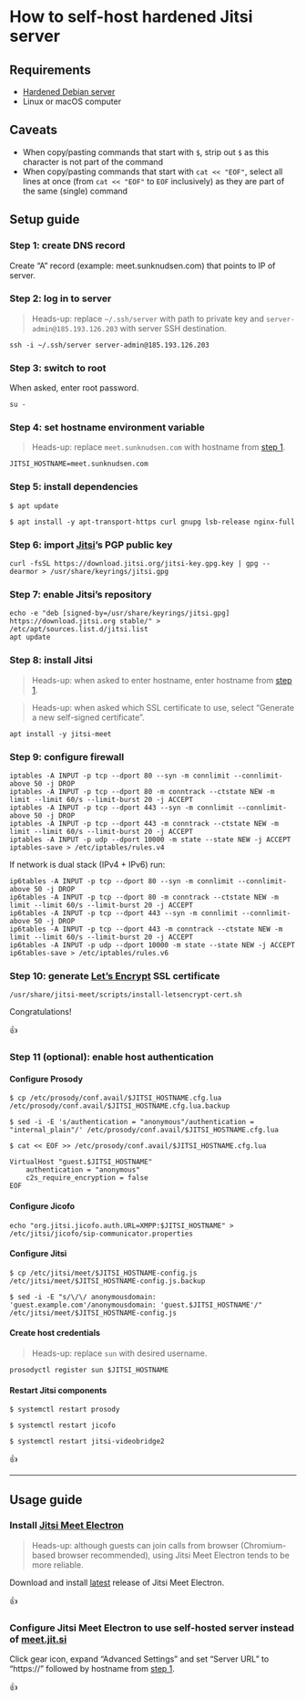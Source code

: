 <!--
Title: How to self-host hardened Jitsi server
Description: Learn how to self-host hardened Borg server.
Author: Sun Knudsen <https://github.com/sunknudsen>
Contributors: Sun Knudsen <https://github.com/sunknudsen>
Reviewers:
Publication date: 2021-11-27T12:40:50.540Z
Listed: true
Pinned:
-->

# How to self-host hardened Jitsi server

## Requirements

- [Hardened Debian server](../how-to-configure-hardened-debian-server)
- Linux or macOS computer

## Caveats

- When copy/pasting commands that start with `$`, strip out `$` as this character is not part of the command
- When copy/pasting commands that start with `cat << "EOF"`, select all lines at once (from `cat << "EOF"` to `EOF` inclusively) as they are part of the same (single) command

## Setup guide

### Step 1: create DNS record

Create “A” record (example: meet.sunknudsen.com) that points to IP of server.

### Step 2: log in to server

> Heads-up: replace `~/.ssh/server` with path to private key and `server-admin@185.193.126.203` with server SSH destination.

```shell
ssh -i ~/.ssh/server server-admin@185.193.126.203
```

### Step 3: switch to root

When asked, enter root password.

```shell
su -
```

### Step 4: set hostname environment variable

> Heads-up: replace `meet.sunknudsen.com` with hostname from [step 1](#step-1-create-dns-record).

```shell
JITSI_HOSTNAME=meet.sunknudsen.com
```

### Step 5: install dependencies

```console
$ apt update

$ apt install -y apt-transport-https curl gnupg lsb-release nginx-full
```

### Step 6: import [Jitsi](https://jitsi.org/)’s PGP public key

```shell
curl -fsSL https://download.jitsi.org/jitsi-key.gpg.key | gpg --dearmor > /usr/share/keyrings/jitsi.gpg
```

### Step 7: enable Jitsi’s repository

```shell
echo -e "deb [signed-by=/usr/share/keyrings/jitsi.gpg] https://download.jitsi.org stable/" > /etc/apt/sources.list.d/jitsi.list
apt update
```

### Step 8: install Jitsi

> Heads-up: when asked to enter hostname, enter hostname from [step 1](#step-1-create-dns-record).

> Heads-up: when asked which SSL certificate to use, select “Generate a new self-signed certificate”.

```shell
apt install -y jitsi-meet
```

### Step 9: configure firewall

```shell
iptables -A INPUT -p tcp --dport 80 --syn -m connlimit --connlimit-above 50 -j DROP
iptables -A INPUT -p tcp --dport 80 -m conntrack --ctstate NEW -m limit --limit 60/s --limit-burst 20 -j ACCEPT
iptables -A INPUT -p tcp --dport 443 --syn -m connlimit --connlimit-above 50 -j DROP
iptables -A INPUT -p tcp --dport 443 -m conntrack --ctstate NEW -m limit --limit 60/s --limit-burst 20 -j ACCEPT
iptables -A INPUT -p udp --dport 10000 -m state --state NEW -j ACCEPT
iptables-save > /etc/iptables/rules.v4
```

If network is dual stack (IPv4 + IPv6) run:

```shell
ip6tables -A INPUT -p tcp --dport 80 --syn -m connlimit --connlimit-above 50 -j DROP
ip6tables -A INPUT -p tcp --dport 80 -m conntrack --ctstate NEW -m limit --limit 60/s --limit-burst 20 -j ACCEPT
ip6tables -A INPUT -p tcp --dport 443 --syn -m connlimit --connlimit-above 50 -j DROP
ip6tables -A INPUT -p tcp --dport 443 -m conntrack --ctstate NEW -m limit --limit 60/s --limit-burst 20 -j ACCEPT
ip6tables -A INPUT -p udp --dport 10000 -m state --state NEW -j ACCEPT
ip6tables-save > /etc/iptables/rules.v6
```

### Step 10: generate [Let’s Encrypt](https://letsencrypt.org/) SSL certificate

```shell
/usr/share/jitsi-meet/scripts/install-letsencrypt-cert.sh
```

Congratulations!

👍

### Step 11 (optional): enable host authentication

#### Configure Prosody

```console
$ cp /etc/prosody/conf.avail/$JITSI_HOSTNAME.cfg.lua /etc/prosody/conf.avail/$JITSI_HOSTNAME.cfg.lua.backup

$ sed -i -E 's/authentication = "anonymous"/authentication = "internal_plain"/' /etc/prosody/conf.avail/$JITSI_HOSTNAME.cfg.lua

$ cat << EOF >> /etc/prosody/conf.avail/$JITSI_HOSTNAME.cfg.lua

VirtualHost "guest.$JITSI_HOSTNAME"
    authentication = "anonymous"
    c2s_require_encryption = false
EOF
```

#### Configure Jicofo

```shell
echo "org.jitsi.jicofo.auth.URL=XMPP:$JITSI_HOSTNAME" > /etc/jitsi/jicofo/sip-communicator.properties
```

#### Configure Jitsi

```console
$ cp /etc/jitsi/meet/$JITSI_HOSTNAME-config.js /etc/jitsi/meet/$JITSI_HOSTNAME-config.js.backup

$ sed -i -E "s/\/\/ anonymousdomain: 'guest.example.com'/anonymousdomain: 'guest.$JITSI_HOSTNAME'/" /etc/jitsi/meet/$JITSI_HOSTNAME-config.js
```

#### Create host credentials

> Heads-up: replace `sun` with desired username.

```shell
prosodyctl register sun $JITSI_HOSTNAME
```

#### Restart Jitsi components

```console
$ systemctl restart prosody

$ systemctl restart jicofo

$ systemctl restart jitsi-videobridge2
```

👍

---

## Usage guide

### Install [Jitsi Meet Electron](https://github.com/jitsi/jitsi-meet-electron)

> Heads-up: although guests can join calls from browser (Chromium-based browser recommended), using Jitsi Meet Electron tends to be more reliable.

Download and install [latest](https://github.com/jitsi/jitsi-meet-electron/releases/latest) release of Jitsi Meet Electron.

👍

### Configure Jitsi Meet Electron to use self-hosted server instead of [meet.jit.si](https://meet.jit.si)

Click gear icon, expand “Advanced Settings” and set “Server URL” to “https://” followed by hostname from [step 1](#step-1-create-dns-record).

👍
